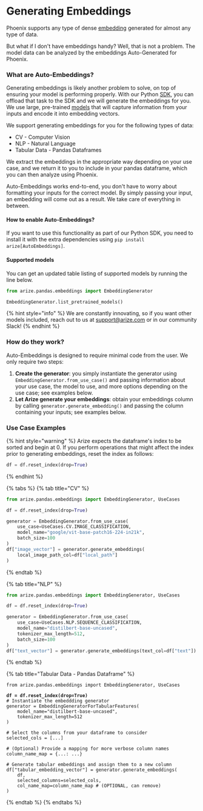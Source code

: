 # Generating Embeddings

Phoenix supports any type of dense [embedding](embeddings.md) generated for almost any type of data.

But what if I don't have embeddings handy? Well, that is not a problem. The model data can be analyzed by the embeddings Auto-Generated for Phoenix.

### What are Auto-Embeddings?

Generating embeddings is likely another problem to solve, on top of ensuring your model is performing properly. With our Python [SDK](http://127.0.0.1:5000/s/-MAlgpMyBRcl2qFZRQ67/api-reference/arize.pandas/autoembeddings#the-embeddinggenerator-class), you can offload that task to the SDK and we will generate the embeddings for you. We use large, pre-trained [models](http://127.0.0.1:5000/s/-MAlgpMyBRcl2qFZRQ67/embeddings/7.-troubleshoot-embedding-data/let-arize-generate-your-embeddings/supported-models) that will capture information from your inputs and encode it into embedding vectors.

We support generating embeddings for you for the following types of data:

* CV - Computer Vision
* NLP - Natural Language
* Tabular Data - Pandas Dataframes

We extract the embeddings in the appropriate way depending on your use case, and we return it to you to include in your pandas dataframe, which you can then analyze using Phoenix.

Auto-Embeddings works end-to-end, you don't have to worry about formatting your inputs for the correct model. By simply passing your input, an embedding will come out as a result. We take care of everything in between.

#### How to enable Auto-Embeddings?

If you want to use this functionality as part of our Python SDK, you need to install it with the extra dependencies using `pip install arize[AutoEmbeddings]`.

#### Supported models

You can get an updated table listing of supported models by running the line below.

```python
from arize.pandas.embeddings import EmbeddingGenerator

EmbeddingGenerator.list_pretrained_models()
```

{% hint style="info" %}
We are constantly innovating, so if you want other models included, reach out to us at support@arize.com or in our community Slack!
{% endhint %}

### How do they work?

Auto-Embeddings is designed to require minimal code from the user. We only require two steps:

1. **Create the generator**: you simply instantiate the generator using `EmbeddingGenerator.from_use_case()` and passing information about your use case, the model to use, and more options depending on the use case; see examples below.
2. **Let Arize generate your embeddings**: obtain your embeddings column by calling `generator.generate_embedding()` and passing the column containing your inputs; see examples below.

### Use Case Examples

{% hint style="warning" %}
Arize expects the dataframe's index to be sorted and begin at 0. If you perform operations that might affect the index prior to generating embeddings, reset the index as follows:

```python
df = df.reset_index(drop=True)
```
{% endhint %}

{% tabs %}
{% tab title="CV" %}
```python
from arize.pandas.embeddings import EmbeddingGenerator, UseCases

df = df.reset_index(drop=True)

generator = EmbeddingGenerator.from_use_case(
    use_case=UseCases.CV.IMAGE_CLASSIFICATION,
    model_name="google/vit-base-patch16-224-in21k",
    batch_size=100
)
df["image_vector"] = generator.generate_embeddings(
    local_image_path_col=df["local_path"]
)
```
{% endtab %}

{% tab title="NLP" %}
```python
from arize.pandas.embeddings import EmbeddingGenerator, UseCases

df = df.reset_index(drop=True)

generator = EmbeddingGenerator.from_use_case(
    use_case=UseCases.NLP.SEQUENCE_CLASSIFICATION,
    model_name="distilbert-base-uncased",
    tokenizer_max_length=512,
    batch_size=100
)
df["text_vector"] = generator.generate_embeddings(text_col=df["text"])
```
{% endtab %}

{% tab title="Tabular Data - Pandas Dataframe" %}
<pre class="language-python"><code class="lang-python">from arize.pandas.embeddings import EmbeddingGenerator, UseCases

<strong>df = df.reset_index(drop=True)
</strong># Instantiate the embeddding generator
generator = EmbeddingGeneratorForTabularFeatures(
    model_name="distilbert-base-uncased",
    tokenizer_max_length=512
)

# Select the columns from your dataframe to consider
selected_cols = [...]

# (Optional) Provide a mapping for more verbose column names
column_name_map = {...: ...}

# Generate tabular embeddings and assign them to a new column
df["tabular_embedding_vector"] = generator.generate_embeddings(
    df,
    selected_columns=selected_cols,
    col_name_map=column_name_map # (OPTIONAL, can remove)
)
</code></pre>
{% endtab %}
{% endtabs %}
